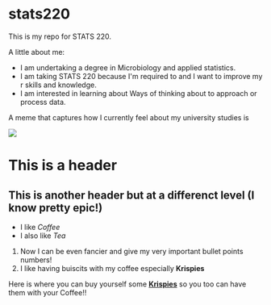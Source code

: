 # stats220

This is my repo for STATS 220. 

A little about me:

- I am undertaking a degree in Microbiology and applied statistics.
- I am taking STATS 220 because I'm required to and I want to improve my r skills and knowledge. 
- I am interested in learning about Ways of thinking about to approach or process data.

A meme that captures how I currently feel about my university studies is 

![](https://media1.tenor.com/m/w8kAoMlhgjQAAAAC/so-it-begins-raining.gif)

# This is a header 

## This is another header but at a differenct level (I know pretty epic!) 

* I like *Coffee*
* I also like *Tea*

1. Now I can be even fancier and give my very important bullet points numbers!
2. I like having buiscits with my coffee especially **Krispies**

Here is where you can buy yourself some [**Krispies**](https://www.woolworths.co.nz/shop/productdetails?stockcode=28514&store=9094&gad_source=1&gclid=CjwKCAiArKW-BhAzEiwAZhWsIBdT_2o2grQvTc-wHJ7ODXbelZjot6-kg3rIDoxR0K1G1cNWhEKFThoC_rwQAvD_BwE&gclsrc=aw.ds) so you too can have them with your Coffee!!

